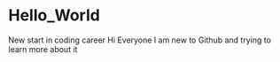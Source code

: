 # Hello_World
New start in coding career 
Hi Everyone
I am new to Github and trying to learn more about it
